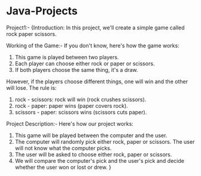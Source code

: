 # Java-Projects
Project1:-
{Introduction:
  In this project, we'll create a simple game called rock paper scissors.

 Working of the Game:-
  If you don't know, here's how the game works:
   1. This game is played between two players.
   2. Each player can choose either rock or paper or scissors.
   3. If both players choose the same thing, it's a draw.

 However, if the players choose different things, one will win and the other will lose. The rule is:
  1. rock - scissors: rock will win (rock crushes scissors).
  2. rock - paper: paper wins (paper covers rock).
  3. scissors - paper: scissors wins (scissors cuts paper).

 Project Description:-
  Here's how our project works:
   1. This game will be played between the computer and the user.
   2. The computer will randomly pick either rock, paper or scissors. The user will not know what the computer picks.
   3. The user will be asked to choose either rock, paper or scissors.
   4. We will compare the computer's pick and the user's pick and decide whether the user won or lost or drew.
}
